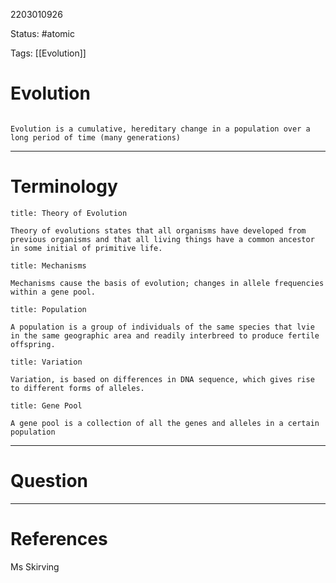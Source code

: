 2203010926

Status: #atomic

Tags: [[Evolution]]

# Evolution
```ad-Definition

Evolution is a cumulative, hereditary change in a population over a long period of time (many generations)

```



---
# Terminology
```ad-Definition
title: Theory of Evolution

Theory of evolutions states that all organisms have developed from previous organisms and that all living things have a common ancestor in some initial of primitive life.

```
```ad-Definition
title: Mechanisms

Mechanisms cause the basis of evolution; changes in allele frequencies within a gene pool.

```
```ad-Definition
title: Population

A population is a group of individuals of the same species that lvie in the same geographic area and readily interbreed to produce fertile offspring.

```
```ad-Definition
title: Variation

Variation, is based on differences in DNA sequence, which gives rise to different forms of alleles.

```
```ad-Definition
title: Gene Pool

A gene pool is a collection of all the genes and alleles in a certain population

```

---
# Question


---
# References
Ms Skirving